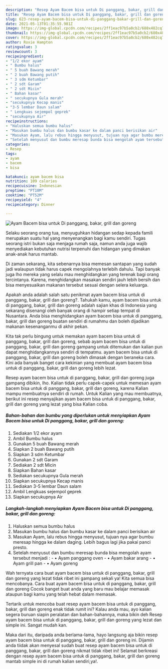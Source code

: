 ```yaml
---
description: "Resep Ayam Bacem bisa untuk Di panggang, bakar, grill dan goreng yang enak Untuk Jualan"
title: "Resep Ayam Bacem bisa untuk Di panggang, bakar, grill dan goreng yang enak Untuk Jualan"
slug: 623-resep-ayam-bacem-bisa-untuk-di-panggang-bakar-grill-dan-goreng-yang-enak-untuk-jualan
date: 2021-05-13T01:35:55.981Z
image: https://img-global.cpcdn.com/recipes/2ff1eac97b5a0cb2/680x482cq70/ayam-bacem-bisa-untuk-di-panggang-bakar-grill-dan-goreng-foto-resep-utama.jpg
thumbnail: https://img-global.cpcdn.com/recipes/2ff1eac97b5a0cb2/680x482cq70/ayam-bacem-bisa-untuk-di-panggang-bakar-grill-dan-goreng-foto-resep-utama.jpg
cover: https://img-global.cpcdn.com/recipes/2ff1eac97b5a0cb2/680x482cq70/ayam-bacem-bisa-untuk-di-panggang-bakar-grill-dan-goreng-foto-resep-utama.jpg
author: Roxie Hampton
ratingvalue: 3
reviewcount: 3
recipeingredient:
- "1/2 ekor ayam"
- " Bumbu halus"
- " 5 buah Bawang merah"
- " 2 buah Bawang putih"
- " 3 sdm Ketumbar"
- " 2 sdt Garam"
- " 2 sdt Micin"
- " Bahan kasar"
- " secukupnya Gula merah"
- "secukupnya Kecap manis"
- "3-5 lembar Daun salam"
- " Lengkuas sejempol geprek"
- "secukupnya Air"
recipeinstructions:
- "Haluskan semua bumbu halus"
- "Masukan bumbu halus dan bumbu kasar ke dalam panci berisikan air"
- "Masukan Ayam, lalu rebus hingga menyusut, tujuan nya agar bumbu meresap hingga ke dalam daging. Lebih bagus lagi jika pakai panci presto."
- "Setelah menyusut dan bumbu meresap bunda bisa mengolah ayam tersebut menjadi :  • Ayam panggang oven • Ayam bakar arang • Ayam grill pan • Ayam goreng"
categories:
- Resep
tags:
- ayam
- bacem
- bisa

katakunci: ayam bacem bisa 
nutrition: 109 calories
recipecuisine: Indonesian
preptime: "PT10M"
cooktime: "PT52M"
recipeyield: "4"
recipecategory: Dinner

---
```



![Ayam Bacem bisa untuk Di panggang, bakar, grill dan goreng](https://img-global.cpcdn.com/recipes/2ff1eac97b5a0cb2/680x482cq70/ayam-bacem-bisa-untuk-di-panggang-bakar-grill-dan-goreng-foto-resep-utama.jpg)

Selaku seorang orang tua, menyuguhkan hidangan sedap kepada famili merupakan suatu hal yang menyenangkan bagi kamu sendiri. Tugas seorang istri bukan saja menjaga rumah saja, namun anda juga wajib menyediakan kebutuhan nutrisi terpenuhi dan hidangan yang dimakan anak-anak harus mantab.

Di zaman  sekarang, kita sebenarnya bisa memesan santapan yang sudah jadi walaupun tidak harus capek mengolahnya terlebih dahulu. Tapi banyak juga lho mereka yang selalu mau menghidangkan yang terenak bagi orang tercintanya. Karena, menghidangkan masakan sendiri jauh lebih bersih dan bisa menyesuaikan makanan tersebut sesuai dengan selera keluarga. 



Apakah anda adalah salah satu penikmat ayam bacem bisa untuk di panggang, bakar, grill dan goreng?. Tahukah kamu, ayam bacem bisa untuk di panggang, bakar, grill dan goreng adalah sajian khas di Indonesia yang sekarang disenangi oleh banyak orang di hampir setiap tempat di Nusantara. Anda bisa menghidangkan ayam bacem bisa untuk di panggang, bakar, grill dan goreng buatan sendiri di rumahmu dan boleh dijadikan makanan kesenanganmu di akhir pekan.

Kita tak perlu bingung untuk memakan ayam bacem bisa untuk di panggang, bakar, grill dan goreng, sebab ayam bacem bisa untuk di panggang, bakar, grill dan goreng gampang untuk ditemukan dan kalian pun dapat menghidangkannya sendiri di tempatmu. ayam bacem bisa untuk di panggang, bakar, grill dan goreng boleh dimasak dengan beraneka cara. Kini ada banyak banget cara kekinian yang membuat ayam bacem bisa untuk di panggang, bakar, grill dan goreng lebih lezat.

Resep ayam bacem bisa untuk di panggang, bakar, grill dan goreng juga gampang dibikin, lho. Kalian tidak perlu capek-capek untuk memesan ayam bacem bisa untuk di panggang, bakar, grill dan goreng, karena Kalian mampu membuatnya sendiri di rumah. Untuk Kalian yang mau membuatnya, berikut ini resep menyajikan ayam bacem bisa untuk di panggang, bakar, grill dan goreng yang lezat yang bisa Kalian coba.

<!--inarticleads1-->

##### Bahan-bahan dan bumbu yang diperlukan untuk menyiapkan Ayam Bacem bisa untuk Di panggang, bakar, grill dan goreng:

1. Sediakan 1/2 ekor ayam
1. Ambil  Bumbu halus
1. Gunakan  5 buah Bawang merah
1. Siapkan  2 buah Bawang putih
1. Siapkan  3 sdm Ketumbar
1. Gunakan  2 sdt Garam
1. Sediakan  2 sdt Micin
1. Siapkan  Bahan kasar
1. Sediakan  secukupnya Gula merah
1. Siapkan secukupnya Kecap manis
1. Sediakan 3-5 lembar Daun salam
1. Ambil  Lengkuas sejempol geprek
1. Siapkan secukupnya Air




<!--inarticleads2-->

##### Langkah-langkah menyiapkan Ayam Bacem bisa untuk Di panggang, bakar, grill dan goreng:

1. Haluskan semua bumbu halus
1. Masukan bumbu halus dan bumbu kasar ke dalam panci berisikan air
1. Masukan Ayam, lalu rebus hingga menyusut, tujuan nya agar bumbu meresap hingga ke dalam daging. Lebih bagus lagi jika pakai panci presto.
1. Setelah menyusut dan bumbu meresap bunda bisa mengolah ayam tersebut menjadi :  - • Ayam panggang oven - • Ayam bakar arang - • Ayam grill pan - • Ayam goreng




Wah ternyata cara buat ayam bacem bisa untuk di panggang, bakar, grill dan goreng yang lezat tidak ribet ini gampang sekali ya! Kita semua bisa mencobanya. Cara buat ayam bacem bisa untuk di panggang, bakar, grill dan goreng Cocok banget buat anda yang baru mau belajar memasak ataupun bagi kamu yang telah hebat dalam memasak.

Tertarik untuk mencoba buat resep ayam bacem bisa untuk di panggang, bakar, grill dan goreng enak tidak rumit ini? Kalau anda mau, ayo kalian segera buruan siapin peralatan dan bahan-bahannya, maka bikin deh Resep ayam bacem bisa untuk di panggang, bakar, grill dan goreng yang lezat dan simple ini. Sangat mudah kan. 

Maka dari itu, daripada anda berlama-lama, hayo langsung aja bikin resep ayam bacem bisa untuk di panggang, bakar, grill dan goreng ini. Dijamin anda tiidak akan menyesal sudah buat resep ayam bacem bisa untuk di panggang, bakar, grill dan goreng nikmat tidak ribet ini! Selamat berkreasi dengan resep ayam bacem bisa untuk di panggang, bakar, grill dan goreng mantab simple ini di rumah kalian sendiri,ya!.

